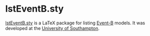 # lstEventB.sty

[lstEventB.sty](https://eventB-soton.github.io/lstEventB) is a LaTeX
package for listing [Event-B](https://wiki.event-b.org) models. It was
developed at the [University of Southampton](https://ecs.soton.ac.uk).
